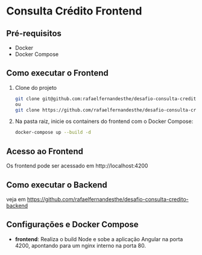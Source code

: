 # Consulta Crédito Frontend

## Pré-requisitos
- Docker
- Docker Compose

## Como executar o Frontend
1. Clone do projeto
   ```bash
   git clone git@github.com:rafaelfernandesthe/desafio-consulta-credito-frontend.git
   ou
   git clone https://github.com/rafaelfernandesthe/desafio-consulta-credito-frontend.git
   ```
2. Na pasta raiz, inicie os containers do frontend com o Docker Compose:
   ```bash
   docker-compose up --build -d
   ```
   
## Acesso ao Frontend
Os frontend pode ser acessado em http://localhost:4200

## Como executar o Backend
veja em https://github.com/rafaelfernandesthe/desafio-consulta-credito-backend

## Configurações e Docker Compose
- **frontend**: Realiza o build Node e sobe a aplicação Angular na porta 4200, apontando para um nginx interno na porta 80.
